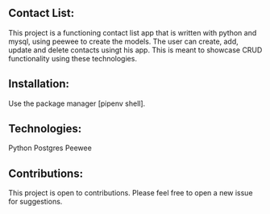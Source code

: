 ## Contact List:
This project is a functioning contact list app that is written with python and mysql, using peewee to create the models. The user can create, add, update and delete contacts usingt his app. This is meant to showcase CRUD functionality using these technologies. 

## Installation:
Use the package manager [pipenv shell].

## Technologies:
Python
Postgres
Peewee

## Contributions: 
This project is open to contributions. Please feel free to open a new issue for suggestions. 
